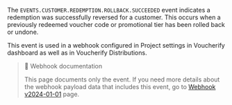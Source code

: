 The `EVENTS.CUSTOMER.REDEMPTION.ROLLBACK.SUCCEEDED` event indicates a redemption was successfully reversed for a customer. This occurs when a previously redeemed voucher code or promotional tier has been rolled back or undone.

This event is used in a webhook configured in Project settings in Voucherify dashboard as well as in Voucherify Distributions.

> 📘 Webhook documentation
>
> This page documents only the event. If you need more details about the webhook payload data that includes this event, go to [Webhook v2024-01-01](ref:introduction-to-webhooks "Introduction to webhooks v2024-01-01") page.